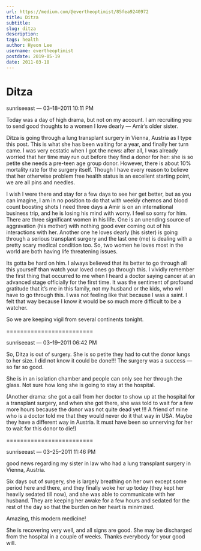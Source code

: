 ```yaml
---
url: https://medium.com/@evertheoptimist/85fea9240972
title: Ditza
subtitle: 
slug: ditza
description: 
tags: health
author: Hyeon Lee
username: evertheoptimist
postdate: 2019-05-19
date: 2011-03-18
---
```


# Ditza

sunriseeast — 03–18–2011 10:11 PM

Today was a day of high drama, but not on my account. I am recruiting you to send good thoughts to a women I love dearly — Amir’s older sister.

Ditza is going through a lung transplant surgery in Vienna, Austria as I type this post. This is what she has been waiting for a year, and finally her turn came. I was very ecstatic when I got the news: after all, I was already worried that her time may run out before they find a donor for her: she is so petite she needs a pre-teen age group donor. However, there is about 10% mortality rate for the surgery itself. Though I have every reason to believe that her otherwise problem free health status is an excellent starting point, we are all pins and needles.

I wish I were there and stay for a few days to see her get better, but as you can imagine, I am in no position to do that with weekly chemos and blood count boosting shots I need three days a Amir is on an international business trip, and he is losing his mind with worry. I feel so sorry for him. There are three significant women in his life. One is an unending source of aggravation (his mother) with nothing good ever coming out of his interactions with her. Another one he loves dearly (his sister) is going through a serious transplant surgery and the last one (me) is dealing with a pretty scary medical condition too. So, two women he loves most in the world are both having life threatening issues.

Its gotta be hard on him. I always believed that its better to go through all this yourself than watch your loved ones go through this. I vividly remember the first thing that occurred to me when I heard a doctor saying cancer at an advanced stage officially for the first time. It was the sentiment of profound gratitude that it’s me in this family, not my husband or the kids, who will have to go through this. I was not feeling like that because I was a saint. I felt that way because I know it would be so much more difficult to be a watcher.

So we are keeping vigil from several continents tonight.

=========================

sunriseeast — 03–19–2011 06:42 PM

So, Ditza is out of surgery. She is so petite they had to cut the donor lungs to her size. I did not know it could be done!!! The surgery was a success — so far so good.

She is in an isolation chamber and people can only see her through the glass. Not sure how long she is going to stay at the hospital.

(Another drama: she got a call from her doctor to show up at the hospital for a transplant surgery, and when she got there, she was told to wait for a few more hours because the donor was not quite dead yet !!! A friend of mine who is a doctor told me that they would never do it that way in USA. Maybe they have a different way in Austria. It must have been so unnerving for her to wait for this donor to die!)

=========================

sunriseeast — 03–25–2011 11:46 PM

good news regarding my sister in law who had a lung transplant surgery in Vienna, Austria.

Six days out of surgery, she is largely breathing on her own except some period here and there, and they finally woke her up today (they kept her heavily sedated till now), and she was able to communicate with her husband. They are keeping her awake for a few hours and sedated for the rest of the day so that the burden on her heart is minimized.

Amazing, this modern medicine!

She is recovering very well, and all signs are good. She may be discharged from the hospital in a couple of weeks. Thanks everybody for your good will.
